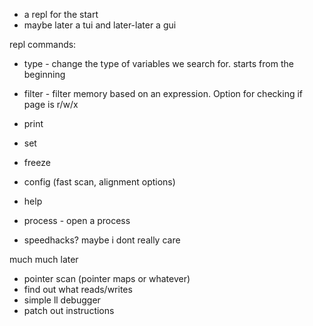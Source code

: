 - a repl for the start
- maybe later a tui and later-later a gui

repl commands:
- type - change the type of variables we search for. starts from the
  beginning
- filter - filter memory based on an expression. Option for checking
  if page is r/w/x
- print
- set
- freeze
- config (fast scan, alignment options)
- help
- process - open a process


- speedhacks? maybe i dont really care

much much later
- pointer scan (pointer maps or whatever)
- find out what reads/writes
- simple ll debugger
- patch out instructions
